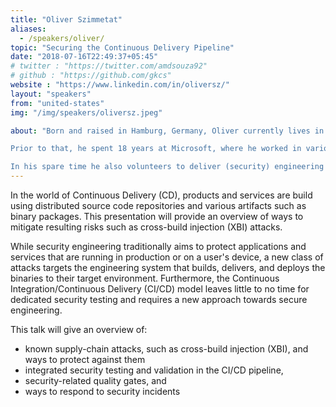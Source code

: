 ```yaml
---
title: "Oliver Szimmetat"
aliases:
  - /speakers/oliver/
topic: "Securing the Continuous Delivery Pipeline"
date: "2018-07-16T22:49:37+05:45"
# twitter : "https://twitter.com/amdsouza92"
# github : "https://github.com/gkcs"
website : "https://www.linkedin.com/in/oliversz/"
layout: "speakers"
from: "united-states"
img: "/img/speakers/oliversz.jpeg"

about: "Born and raised in Hamburg, Germany, Oliver currently lives in Seattle, Washington, USA, where he just joined UBER as a Cloud Security Engineering Manager.

Prior to that, he spent 18 years at Microsoft, where he worked in various engineering and engineering management roles contributing to Windows client security (developing and releasing security updates), anti-piracy, cloud security best practices, security testing (Windows and Office), and continuous integration/delivery for all the company’s commercial online services. 

In his spare time he also volunteers to deliver (security) engineering training to schools and start-up companies in Ethiopia, Kenya, and Tanzania."
---
```


In the world of Continuous Delivery (CD), products and services are build using distributed source code repositories and various artifacts such as binary packages. This presentation will provide an overview of ways to mitigate resulting risks such as cross-build injection (XBI) attacks.

While security engineering traditionally aims to protect applications and services that are running in production or on a user's device, a new class of attacks targets the engineering system that builds, delivers, and deploys the binaries to their target environment. Furthermore, the Continuous Integration/Continuous Delivery (CI/CD) model leaves little to no time for dedicated security testing and requires a new approach towards secure engineering.

This talk will give an overview of:

- known supply-chain attacks, such as cross-build injection (XBI), and ways to protect against them
- integrated security testing and validation in the CI/CD pipeline,
- security-related quality gates, and
- ways to respond to security incidents
